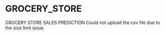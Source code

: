 # GROCERY_STORE
GROCERY STORE SALES PREDICTION
Could not upload the csv file due to the size limit issue.
